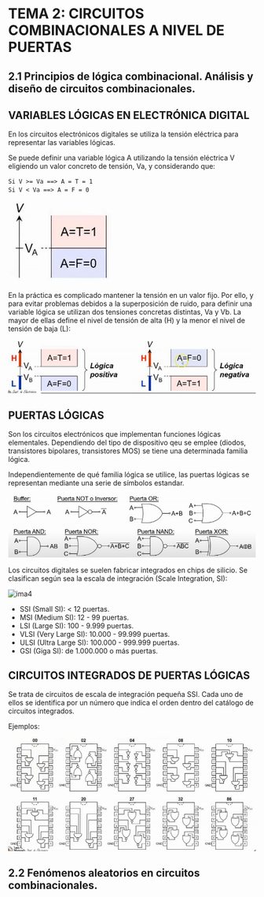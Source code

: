
# TEMA 2: CIRCUITOS COMBINACIONALES A NIVEL DE PUERTAS

## 2.1 Principios de lógica combinacional. Análisis y diseño de circuitos combinacionales.

## VARIABLES LÓGICAS EN ELECTRÓNICA DIGITAL

En los circuitos electrónicos digitales se utiliza la tensión eléctrica para representar las variables lógicas.

Se puede definir una variable lógica A utilizando la tensión eléctrica V eligiendo un valor concreto de tensión, Va, y considerando que:

```txt
Si V >= Va ==> A = T = 1
Si V < Va ==> A = F = 0
```
![ima](./images/i1.jpg)


En la práctica es complicado mantener la tensión en un valor fijo. Por ello, y para evitar problemas debidos a la superposición de ruido, para definir una variable lógica se utilizan dos tensiones concretas distintas, Va y Vb. La mayor de ellas define el nivel de tensión de alta (H) y la menor el nivel de tensión de baja (L):

![ima2](./images/i2.jpg)


## PUERTAS LÓGICAS

Son los circuitos electrónicos que implementan funciones lógicas elementales. Dependiendo del tipo de dispositivo qeu se emplee (diodos, transistores bipolares, transistores MOS) se tiene una determinada familia lógica.

Independientemente de qué familia lógica se utilice, las puertas lógicas se representan mediante una serie de símbolos estandar.

![ima3](./images/i3.jpg)  

Los circuitos digitales se suelen fabricar integrados en chips de silicio. Se clasifican según sea la escala de integración (Scale Integration, SI):

![ima4](./images/i4.jpg)  

- SSI (Small SI): < 12 puertas.
- MSI (Medium SI): 12 - 99 puertas.
- LSI (Large SI): 100 - 9.999 puertas.
- VLSI (Very Large SI): 10.000 - 99.999 puertas.
- ULSI (Ultra Large SI): 100.000 - 999.999 puertas.
- GSI (Giga SI): de 1.000.000 o más puertas.

## CIRCUITOS INTEGRADOS DE PUERTAS LÓGICAS

Se trata de circuitos de escala de integración pequeña SSI. Cada uno de ellos se identifica por un número que indica el orden dentro del catálogo de circuitos integrados.

Ejemplos:

![ima5](./images/i5.jpg)  





## 2.2 Fenómenos aleatorios en circuitos combinacionales.

